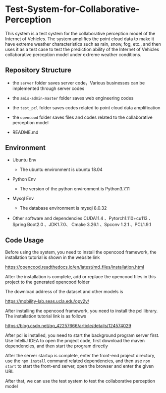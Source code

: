 # Test-System-for-Collaborative-Perception

This system is a test system for the collaborative perception model of the Internet of Vehicles. The system amplifies the point cloud data to make it have extreme weather characteristics such as rain, snow, fog, etc., and then uses it as a test case to test the prediction ability of the Internet of Vehicles collaborative perception model under extreme weather conditions.


## Repository Structure

  + the `server` folder saves server code，Various businesses can be implemented through server codes
  + the `amis-admin-master` folder saves web engineering codes
  + the `test_pcl` folder saves codes related to point cloud data amplification
  + the `opencood` folder saves files and codes related to the collaborative perception model
 
  + README.md


## Environment

+ Ubuntu Env
  + The ubuntu environment is ubuntu 18.04

+ Python Env
  + The version of the python environment is Python3.7.11

+ Mysql Env
  + The database environment is mysql 8.0.32

+ Other software and dependencies
  CUDA11.4 、Pytorch1.110+cu113 、Spring Boot2.0 、JDK1.7.0、
  Cmake 3.26.1 、Spconv 1.2.1 、PCL1.9.1
  



## Code Usage

Before using the system, you need to install the opencood framework, the installation tutorial is shown in the website link

https://opencood.readthedocs.io/en/latest/md_files/installation.html

After the installation is complete, add or replace the opencood files in this project to the generated opencood folder

The download address of the dataset and other models is

https://mobility-lab.seas.ucla.edu/opv2v/

After installing the opencood framework, you need to install the pcl library. The installation tutorial link is as follows

https://blog.csdn.net/qq_42257666/article/details/124574029

After pcl is installed, you need to start the background program server first. Use IntelliJ IDEA to open the project code, first download the maven dependencies, and then start the program directly

After the server startup is complete, enter the front-end project directory, use the `npm install` command related dependencies, and then use `npm start` to start the front-end server, open the browser and enter the given URL

After that, we can use the test system to test the collaborative perception model

